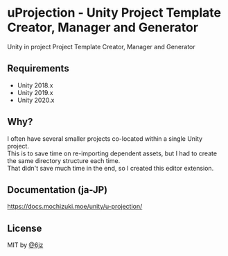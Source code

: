 # uProjection - Unity Project Template Creator, Manager and Generator

Unity in project Project Template Creator, Manager and Generator

## Requirements

- Unity 2018.x
- Unity 2019.x
- Unity 2020.x

## Why?

I often have several smaller projects co-located within a single Unity project.  
This is to save time on re-importing dependent assets, but I had to create the same directory structure each time.  
That didn't save much time in the end, so I created this editor extension. 

## Documentation (ja-JP)

https://docs.mochizuki.moe/unity/u-projection/

## License

MIT by [@6jz](https://twitter.com/6jz)